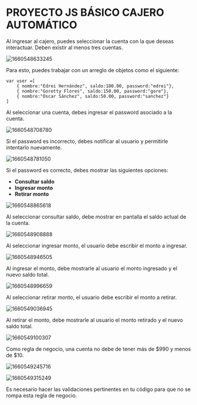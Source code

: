 # PROYECTO JS BÁSICO CAJERO **AUTOMÁTICO**

Al ingresar al cajero, puedes seleccionar la cuenta con la que deseas interactuar. Deben existir al menos tres cuentas.

![1660548633245](image/README/1660548633245.png)

Para esto, puedes trabajar con un arreglo de objetos como el siguiente:

```
var user =[  
	{ nombre:"Edrei Hernández", saldo:100.00, password:"edrei"},  
	{ nombre:"Goretty Flores", saldo:150.00, password:"gore"},  
	{ nombre:"Oscar Sánchez", saldo:50.00, password:"sanchez"}
]
```

Al seleccionar una cuenta, debes ingresar el password asociado a la cuenta.

![1660548708780](image/README/1660548708780.png)

Si el password es incorrecto, debes notificar al usuario y permitirle intentarlo nuevamente.

![1660548781050](image/README/1660548781050.png)

Si el password es correcto, debes mostrar las siguientes opciones:

* **Consultar saldo**
* **Ingresar monto**
* **Retirar monto**

![1660548865618](image/README/1660548865618.png)

Al seleccionar consultar saldo, debe mostrar en pantalla el saldo actual de la cuenta.

![1660548908888](image/README/1660548908888.png)

Al seleccionar ingresar monto, el usuario debe escribir el monto a ingresar.

![1660548946505](image/README/1660548946505.png)

Al ingresar el monto, debe mostrarle al usuario el monto ingresado y el nuevo saldo total.

![1660548996659](image/README/1660548996659.png)

Al seleccionar retirar monto, el usuario debe escribir el monto a retirar.

![1660549036945](image/README/1660549036945.png)

Al retirar el monto, debe mostrarle al usuario el monto retirado y el nuevo saldo total.

![1660549100307](image/README/1660549100307.png)

Como regla de negocio, una cuenta no debe de tener más de $990 y menos de $10.

![1660549245716](image/README/1660549245716.png)

![1660549315249](image/README/1660549315249.png)

Es necesario hacer las validaciones pertinentes en tu código para que no se rompa esta regla de negocio.
